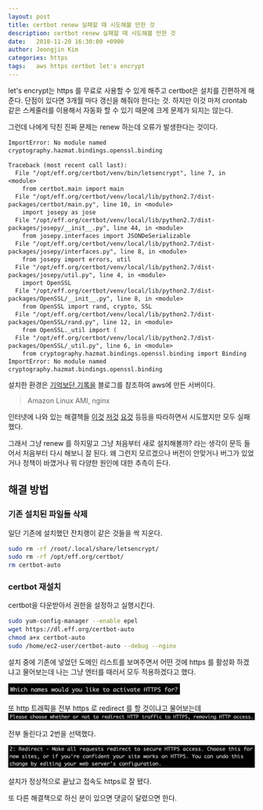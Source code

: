 ```yaml
---
layout: post
title: certbot renew 실패할 때 시도해볼 만한 것
description: certbot renew 실패할 때 시도해볼 만한 것
date:   2018-11-20 16:30:00 +0900
author: Jeongjin Kim
categories: https
tags:	aws https certbot let's encrypt
---
```


let's encrypt는 https 를 무료로 사용할 수 있게 해주고 certbot은 설치를 간편하게 해준다. 단점이 있다면 3개월 마다 갱신을 해줘야 한다는 것. 하지만 이것 마저 crontab 같은 스케줄러를 이용해서 자동화 할 수 있기 때문에 크게 문제가 되지는 않는다. 

그런데 나에게 닥친 진짜 문제는 renew 하는데 오류가 발생한다는 것이다. 

    ImportError: No module named cryptography.hazmat.bindings.openssl.binding

```
Traceback (most recent call last):
  File "/opt/eff.org/certbot/venv/bin/letsencrypt", line 7, in <module>
    from certbot.main import main
  File "/opt/eff.org/certbot/venv/local/lib/python2.7/dist-packages/certbot/main.py", line 10, in <module>
    import josepy as jose
  File "/opt/eff.org/certbot/venv/local/lib/python2.7/dist-packages/josepy/__init__.py", line 44, in <module>
    from josepy.interfaces import JSONDeSerializable
  File "/opt/eff.org/certbot/venv/local/lib/python2.7/dist-packages/josepy/interfaces.py", line 8, in <module>
    from josepy import errors, util
  File "/opt/eff.org/certbot/venv/local/lib/python2.7/dist-packages/josepy/util.py", line 4, in <module>
    import OpenSSL
  File "/opt/eff.org/certbot/venv/local/lib/python2.7/dist-packages/OpenSSL/__init__.py", line 8, in <module>
    from OpenSSL import rand, crypto, SSL
  File "/opt/eff.org/certbot/venv/local/lib/python2.7/dist-packages/OpenSSL/rand.py", line 12, in <module>
    from OpenSSL._util import (
  File "/opt/eff.org/certbot/venv/local/lib/python2.7/dist-packages/OpenSSL/_util.py", line 6, in <module>
    from cryptography.hazmat.bindings.openssl.binding import Binding
ImportError: No module named cryptography.hazmat.bindings.openssl.binding
```

설치한 환경은 [기억보단 기록을](http://jojoldu.tistory.com/270?category=635883) 블로그를 참조하여 aws에 만든 서버이다. 

> Amazon Linux AMI, nginx


인터넷에 나와 있는 해결책들 [이것](https://github.com/certbot/certbot/issues/2544) [저것](https://github.com/certbot/certbot/issues/1680) [요것](https://www.lesstif.com/pages/viewpage.action?pageId=54952117) 등등을 따라하면서 시도했지만 모두 실패했다.

그래서 그냥 renew 를 하지말고 그냥 처음부터 새로 설치해볼까? 라는 생각이 문득 들어서 처음부터 다시 해보니 잘 된다. 왜 그런지 모르겠으나 버전이 안맞거나 버그가 있었거나 정책이 바꼈거나 뭐 다양한 원인에 대한 추측이 든다.

## 해결 방법
### 기존 설치된 파일들 삭제

일단 기존에 설치했던 잔치랭이 같은 것들을 싹 지운다.

```sh
sudo rm -rf /root/.local/share/letsencrypt/
sudo rm -rf /opt/eff.org/certbot/ 
rm certbot-auto
```

### certbot 재설치
certbot을 다운받아서 권한을 설정하고 실행시킨다.

```sh
sudo yum-config-manager --enable epel 
wget https://dl.eff.org/certbot-auto 
chmod a+x certbot-auto 
sudo /home/ec2-user/certbot-auto --debug --nginx 
```

설치 중에 기존에 넣었던 도메인 리스트를 보며주면서 어떤 것에 https 를 활성화 하겠냐고 물어보는데 나는 그냥 엔터를 때러서 모두 적용하겠다고 했다.

![](/assets/2019-11-20-certbot/2019-11-20-certbot_085523.png)


또 http 트래픽을 전부 https 로 redirect 를 할 것이냐고 물어보는데 
![](/assets/2019-11-20-certbot/2019-11-20-certbot_085727.png)

전부 돌린다고 2번을 선택했다.

![](/assets/2019-11-20-certbot/2019-11-20-certbot_085837.png)

설치가 정상적으로 끝났고 접속도 https로 잘 됐다.

또 다른 해결책으로 하신 분이 있으면 댓글이 달렸으면 한다.